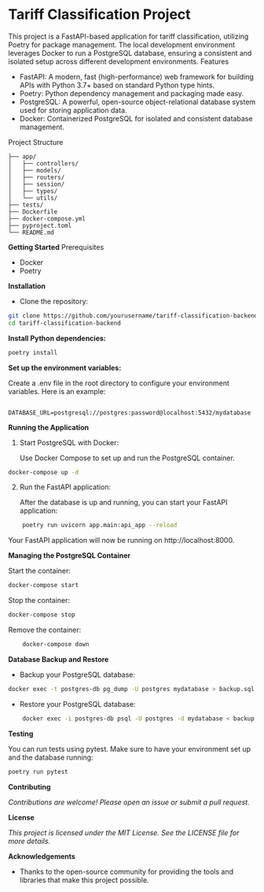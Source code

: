 # Tariff Classification Project

This project is a FastAPI-based application for tariff classification, utilizing Poetry for package management. The local development environment leverages Docker to run a PostgreSQL database, ensuring a consistent and isolated setup across different development environments.
Features

- FastAPI: A modern, fast (high-performance) web framework for building APIs with Python 3.7+ based on standard Python type hints.
- Poetry: Python dependency management and packaging made easy.
- PostgreSQL: A powerful, open-source object-relational database system used for storing application data.
- Docker: Containerized PostgreSQL for isolated and consistent database management.

Project Structure

```plaintext
├── app/
│   ├── controllers/
│   ├── models/
│   ├── routers/
│   ├── session/
│   ├── types/
│   └── utils/
├── tests/
├── Dockerfile
├── docker-compose.yml
├── pyproject.toml
└── README.md
```

**Getting Started**
Prerequisites

- Docker
- Poetry

**Installation**

- Clone the repository:

```bash
git clone https://github.com/yourusername/tariff-classification-backend.git
cd tariff-classification-backend
```

**Install Python dependencies:**

```bash
poetry install
```

**Set up the environment variables:**

Create a .env file in the root directory to configure your environment variables. Here is an example:

```plaintext
    DATABASE_URL=postgresql://postgres:password@localhost:5432/mydatabase
```

**Running the Application**

1. Start PostgreSQL with Docker:

   Use Docker Compose to set up and run the PostgreSQL container.

```bash
docker-compose up -d
```

2. Run the FastAPI application:

   After the database is up and running, you can start your FastAPI application:

```bash
    poetry run uvicorn app.main:api_app --reload
```

Your FastAPI application will now be running on http://localhost:8000.

**Managing the PostgreSQL Container**

Start the container:

```bash
docker-compose start
```

Stop the container:

```bash
docker-compose stop
```

Remove the container:

```bash
    docker-compose down
```

**Database Backup and Restore**

- Backup your PostgreSQL database:

```bash
docker exec -t postgres-db pg_dump -U postgres mydatabase > backup.sql
```

- Restore your PostgreSQL database:

```bash
    docker exec -i postgres-db psql -U postgres -d mydatabase < backup.sql
```

**Testing**

You can run tests using pytest. Make sure to have your environment set up and the database running:

```bash
poetry run pytest
```

**Contributing**

_Contributions are welcome! Please open an issue or submit a pull request._

**License**

_This project is licensed under the MIT License. See the LICENSE file for more details._

**Acknowledgements**

- Thanks to the open-source community for providing the tools and libraries that make this project possible.
